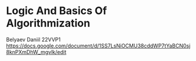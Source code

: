 # Logic And Basics Of Algorithmization
Belyaev Daniil 22VVP1
https://docs.google.com/document/d/1SS7LsNiOCMU38cddWP7tYaBCN0sj8knPXmDhW_mgvlk/edit